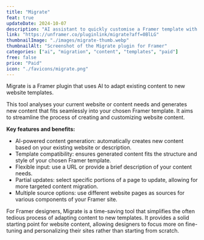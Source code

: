 ```yaml
---
title: "Migrate"
feat: true
updateDate: 2024-10-07
description: "AI assistant to quickly customise a Framer template with your content"
link: "https://unframer.co/pluginlink/migrate?aff=0BlLG"
thumbnailImage: "./images/migrate-thumb.webp"
thumbnailAlt: "Screenshot of the Migrate plugin for Framer"
categories: ["ai", "migration", "content", "templates", "paid"]
free: false
price: "Paid"
icon: "./favicons/migrate.png"
---
```


Migrate is a Framer plugin that uses AI to adapt existing content to new website templates.

This tool analyses your current website or content needs and generates new content that fits seamlessly into your chosen Framer template. It aims to streamline the process of creating and customizing website content.

<b>Key features and benefits:</b>

- AI-powered content generation: automatically creates new content based on your existing website or description.
- Template compatibility: ensures generated content fits the structure and style of your chosen Framer template.
- Flexible input: use a URL or provide a brief description of your content needs.
- Partial updates: select specific portions of a page to update, allowing for more targeted content migration.
- Multiple source options: use different website pages as sources for various components of your Framer site.

For Framer designers, Migrate is a time-saving tool that simplifies the often tedious process of adapting content to new templates. It provides a solid starting point for website content, allowing designers to focus more on fine-tuning and personalizing their sites rather than starting from scratch.
